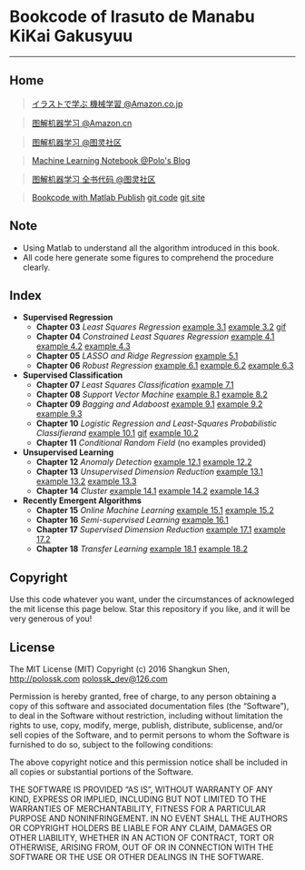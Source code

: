 # Bookcode of Irasuto de Manabu KiKai Gakusyuu
---
## Home
>[イラストで学ぶ 機械学習 @Amazon.co.jp](http://www.amazon.co.jp/%E3%82%A4%E3%83%A9%E3%82%B9%E3%83%88%E3%81%A7%E5%AD%A6%E3%81%B6-%E6%A9%9F%E6%A2%B0%E5%AD%A6%E7%BF%92-%E6%9C%80%E5%B0%8F%E4%BA%8C%E4%B9%97%E6%B3%95%E3%81%AB%E3%82%88%E3%82%8B%E8%AD%98%E5%88%A5%E3%83%A2%E3%83%87%E3%83%AB%E5%AD%A6%E7%BF%92%E3%82%92%E4%B8%AD%E5%BF%83%E3%81%AB-KS%E6%83%85%E5%A0%B1%E7%A7%91%E5%AD%A6%E5%B0%82%E9%96%80%E6%9B%B8-%E6%9D%89%E5%B1%B1/dp/4061538217 "イラストで学ぶ 機械学習")

>[图解机器学习 @Amazon.cn](http://www.amazon.cn/%E5%9B%BE%E4%B9%A6/dp/B00W0TX0L0 "图解机器学习")

>[图解机器学习 @图灵社区](http://www.ituring.com.cn/book/1371 "图解机器学习")

>[Machine Learning Notebook @Polo's Blog](http://blog.polossk.com/ml-lessonnote/)

>[图解机器学习 全书代码 @图灵社区](http://www.ituring.com.cn/article/214390)

>[Bookcode with Matlab Publish](http://bookcode.polossk.com/Irasuto-de-Manabu-KiKai-Gakusyuu/) [git code](https://github.com/polossk/Bookcode-of-Irasuto-de-Manabu-KiKai-Gakusyuu/) [git site](https://github.com/polossk/Bookcode-of-Irasuto-de-Manabu-KiKai-Gakusyuu-Web/)

## Note
- Using Matlab to understand all the algorithm introduced in this book.
- All code here generate some figures to comprehend the procedure clearly.

## Index
- __Supervised Regression__
	- __Chapter 03__ _Least Squares Regression_ [example 3.1](http://bookcode.polossk.com/Irasuto-de-Manabu-KiKai-Gakusyuu/html/eg03_1.html) [example 3.2](http://bookcode.polossk.com/Irasuto-de-Manabu-KiKai-Gakusyuu/html/eg03_2.html) [gif](http://bookcode.polossk.com/Irasuto-de-Manabu-KiKai-Gakusyuu/html/eg03_2_gif.html)
	- __Chapter 04__ _Constrained Least Squares Regression_ [example 4.1](http://bookcode.polossk.com/Irasuto-de-Manabu-KiKai-Gakusyuu/html/eg04_1.html) [example 4.2](http://bookcode.polossk.com/Irasuto-de-Manabu-KiKai-Gakusyuu/html/eg04_2.html) [example 4.3](http://bookcode.polossk.com/Irasuto-de-Manabu-KiKai-Gakusyuu/html/eg04_3.html)
	- __Chapter 05__ _LASSO and Ridge Regression_ [example 5.1](http://bookcode.polossk.com/Irasuto-de-Manabu-KiKai-Gakusyuu/html/eg05_1.html)
	- __Chapter 06__ _Robust Regression_ [example 6.1](http://bookcode.polossk.com/Irasuto-de-Manabu-KiKai-Gakusyuu/html/eg06_1.html) [example 6.2](http://bookcode.polossk.com/Irasuto-de-Manabu-KiKai-Gakusyuu/html/eg06_2.html) [example 6.3](http://bookcode.polossk.com/Irasuto-de-Manabu-KiKai-Gakusyuu/html/eg06_3.html)
- __Supervised Classification__
	- __Chapter 07__ _Least Squares Classification_ [example 7.1](http://bookcode.polossk.com/Irasuto-de-Manabu-KiKai-Gakusyuu/html/eg07_1.html)
	- __Chapter 08__ _Support Vector Machine_ [example 8.1](http://bookcode.polossk.com/Irasuto-de-Manabu-KiKai-Gakusyuu/html/eg08_1.html) [example 8.2](http://bookcode.polossk.com/Irasuto-de-Manabu-KiKai-Gakusyuu/html/eg08_2.html)
	- __Chapter 09__ _Bagging and Adaboost_ [example 9.1](http://bookcode.polossk.com/Irasuto-de-Manabu-KiKai-Gakusyuu/html/eg09_1.html) [example 9.2](http://bookcode.polossk.com/Irasuto-de-Manabu-KiKai-Gakusyuu/html/eg09_2.html) [example 9.3](http://bookcode.polossk.com/Irasuto-de-Manabu-KiKai-Gakusyuu/html/eg09_3.html)
	- __Chapter 10__ _Logistic Regression and Least-Squares Probabilistic Classifierand_ [example 10.1](http://bookcode.polossk.com/Irasuto-de-Manabu-KiKai-Gakusyuu/html/eg10_1.html) [gif](http://bookcode.polossk.com/Irasuto-de-Manabu-KiKai-Gakusyuu/html/eg10_1_gif.html) [example 10.2](http://bookcode.polossk.com/Irasuto-de-Manabu-KiKai-Gakusyuu/html/eg10_2.html)
	- __Chapter 11__ _Conditional Random Field_ (no examples provided)
- __Unsupervised Learning__
	- __Chapter 12__ _Anomaly Detection_ [example 12.1](http://bookcode.polossk.com/Irasuto-de-Manabu-KiKai-Gakusyuu/html/eg12_1.html) [example 12.2](http://bookcode.polossk.com/Irasuto-de-Manabu-KiKai-Gakusyuu/html/eg12_2.html)
	- __Chapter 13__ _Unsupervised Dimension Reduction_ [example 13.1](http://bookcode.polossk.com/Irasuto-de-Manabu-KiKai-Gakusyuu/html/eg13_1.html) [example 13.2](http://bookcode.polossk.com/Irasuto-de-Manabu-KiKai-Gakusyuu/html/eg13_2.html) [example 13.3](http://bookcode.polossk.com/Irasuto-de-Manabu-KiKai-Gakusyuu/html/eg13_3.html)
	- __Chapter 14__ _Cluster_ [example 14.1](http://bookcode.polossk.com/Irasuto-de-Manabu-KiKai-Gakusyuu/html/eg14_1.html) [example 14.2](http://bookcode.polossk.com/Irasuto-de-Manabu-KiKai-Gakusyuu/html/eg14_2.html) [example 14.3](http://bookcode.polossk.com/Irasuto-de-Manabu-KiKai-Gakusyuu/html/eg14_3.html)
- __Recently Emergent Algorithms__
	- __Chapter 15__ _Online Machine Learning_ [example 15.1](http://bookcode.polossk.com/Irasuto-de-Manabu-KiKai-Gakusyuu/html/eg15_1.html) [example 15.2](http://bookcode.polossk.com/Irasuto-de-Manabu-KiKai-Gakusyuu/html/eg15_2.html)
	- __Chapter 16__ _Semi-supervised Learning_ [example 16.1](http://bookcode.polossk.com/Irasuto-de-Manabu-KiKai-Gakusyuu/html/eg16_1.html)
	- __Chapter 17__ _Supervised Dimension Reduction_ [example 17.1](http://bookcode.polossk.com/Irasuto-de-Manabu-KiKai-Gakusyuu/html/eg17_1.html) [example 17.2](http://bookcode.polossk.com/Irasuto-de-Manabu-KiKai-Gakusyuu/html/eg17_2.html)
	- __Chapter 18__ _Transfer Learning_ [example 18.1](http://bookcode.polossk.com/Irasuto-de-Manabu-KiKai-Gakusyuu/html/eg18_1.html) [example 18.2](http://bookcode.polossk.com/Irasuto-de-Manabu-KiKai-Gakusyuu/html/eg18_2.html)

## Copyright
Use this code whatever you want, under the circumstances of acknowleged the mit license this page below. Star this repository if you like, and it will be very generous of you!

## License
The MIT License (MIT)
Copyright (c) 2016 Shangkun Shen, http://polossk.com <polossk_dev@126.com>

Permission is hereby granted, free of charge, to any person obtaining a copy
of this software and associated documentation files (the “Software”), to deal
in the Software without restriction, including without limitation the rights
to use, copy, modify, merge, publish, distribute, sublicense, and/or sell
copies of the Software, and to permit persons to whom the Software is
furnished to do so, subject to the following conditions:

The above copyright notice and this permission notice shall be included in
all copies or substantial portions of the Software.

THE SOFTWARE IS PROVIDED “AS IS”, WITHOUT WARRANTY OF ANY KIND, EXPRESS OR
IMPLIED, INCLUDING BUT NOT LIMITED TO THE WARRANTIES OF MERCHANTABILITY,
FITNESS FOR A PARTICULAR PURPOSE AND NONINFRINGEMENT. IN NO EVENT SHALL THE
AUTHORS OR COPYRIGHT HOLDERS BE LIABLE FOR ANY CLAIM, DAMAGES OR OTHER
LIABILITY, WHETHER IN AN ACTION OF CONTRACT, TORT OR OTHERWISE, ARISING FROM,
OUT OF OR IN CONNECTION WITH THE SOFTWARE OR THE USE OR OTHER DEALINGS IN
THE SOFTWARE.
